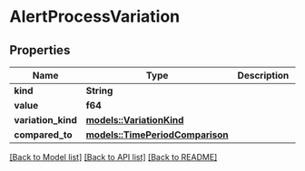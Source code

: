 # AlertProcessVariation

## Properties

Name | Type | Description | Notes
------------ | ------------- | ------------- | -------------
**kind** | **String** |  | 
**value** | **f64** |  | 
**variation_kind** | [**models::VariationKind**](VariationKind.md) |  | 
**compared_to** | [**models::TimePeriodComparison**](TimePeriodComparison.md) |  | 

[[Back to Model list]](../README.md#documentation-for-models) [[Back to API list]](../README.md#documentation-for-api-endpoints) [[Back to README]](../README.md)


